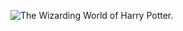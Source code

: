 ![The Wizarding World of Harry Potter.](http://36.media.tumblr.com/3afb1cbb5c5b7b12da1c7b1bf92c4702/tumblr_nhb96u0j0Z1t0rg3mo1_1280.jpg)
